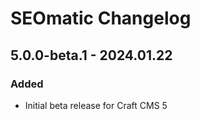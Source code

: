 # SEOmatic Changelog

## 5.0.0-beta.1 - 2024.01.22
### Added
* Initial beta release for Craft CMS 5
